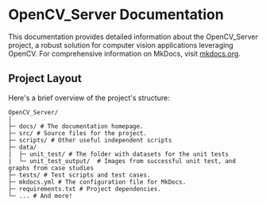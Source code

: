 # OpenCV_Server Documentation

This documentation provides detailed information about the OpenCV_Server project, a robust solution for computer vision applications leveraging OpenCV. For comprehensive information on MkDocs, visit [mkdocs.org](https://www.mkdocs.org).

## Project Layout

Here's a brief overview of the project's structure:

```text
OpenCV_Server/
│
├─ docs/ # The documentation homepage.
├─ src/ # Source files for the project.
├─ scripts/ # Other useful independent scripts
├─ data/ 
|  ├─ unit_test/ # The folder with datasets for the unit tests
|  └─ unit_test_output/  # Images from successful unit test, and graphs from case studies 
├─ tests/ # Test scripts and test cases.
├─ mkdocs.yml # The configuration file for MkDocs.
├─ requirements.txt # Project dependencies.
└─ ... # And more! 
```


